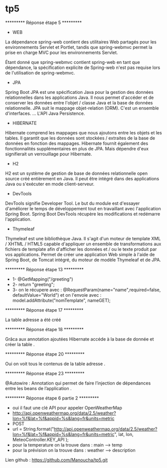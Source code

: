 # tp5
 
********* Réponse étape 5 *********

- WEB

La dépendance spring-web contient des utilitaires Web partagés pour les environnements Servlet et Portlet, tandis que spring-webmvc permet la prise en charge MVC pour les environnements Servlet.

Étant donné que spring-webmvc contient spring-web en tant que dépendance, la spécification explicite de Spring-web n'est pas requise lors de l'utilisation de spring-webmvc.


- JPA 

Spring Boot JPA est une spécification Java pour la gestion des données relationnelles dans les applications Java. Il nous permet d'accéder et de conserver les données entre l'objet / classe Java et la base de données relationnelle. JPA suit le mappage objet-relation (ORM). C'est un ensemble d'interfaces. ... L'API Java Persistence.


- HIBERNATE

Hibernate comprend les mappages que nous ajoutons entre les objets et les tables. Il garantit que les données sont stockées / extraites de la base de données en fonction des mappages. Hibernate fournit également des fonctionnalités supplémentaires en plus de JPA. Mais dépendre d'eux signifierait un verrouillage pour Hibernate.

- H2 

H2 est un système de gestion de base de données relationnelle open source créé entièrement en Java. Il peut être intégré dans des applications Java ou s'exécuter en mode client-serveur.

- DevTools

DevTools signifie Developer Tool. Le but du module est d'essayer d'améliorer le temps de développement tout en travaillant avec l'application Spring Boot. Spring Boot DevTools récupère les modifications et redémarre l'application.

- Thymeleaf

Thymeleaf est une bibliothèque Java. Il s'agit d'un moteur de template XML / XHTML / HTML5 capable d'appliquer un ensemble de transformations aux fichiers de template afin d'afficher les données et / ou le texte produit par vos applications. Permet de créer une application Web simple à l'aide de Spring Boot, de Tomcat intégré, du moteur de modèle Thymeleaf et de JPA.

********* Réponse étape 13 *********

 - 1- @GetMapping("/greeting")
 - 2- return "greeting";
 - 3- on le récupere avec : @RequestParam(name="name",required=false, defaultValue="World") et on l'envoie avec : model.addAttribute("nomTemplate", nameGET);


********* Réponse étape 17 *********

La table adresse a été créé

********* Réponse étape 18 *********

Grâca aux annotation ajoutées Hibernate accéde à la base de donnée et créer la table . 

********* Réponse étape 20 *********

Oui on voit tous le contenus de la table adresse .

********* Réponse étape 23 *********

@Autowire : Annotation qui  permet de faire l’injection de dépendances entre les beans de l’application . 

********* Réponse étape 6 partie 2 ********* 

 * oui il faut une clé API pour appeler OpenWeatherMap
 * http://api.openweathermap.org/data/2.5/weather?lon=%f&lat=%f&appid=%s&lang=fr&units=metric
 * POST 
 * url = String.format("http://api.openweathermap.org/data/2.5/weather?lon=%f&lat=%f&appid=%s&lang=fr&units=metric", lat, lon, MeteoController.KEY_API );
 * pour la temperature on la trouve dans : main --> temp 
 * pour la prévision on la trouve dans : weather --> description

Lien github : 
https://github.com/Manoucha/tp5.git
